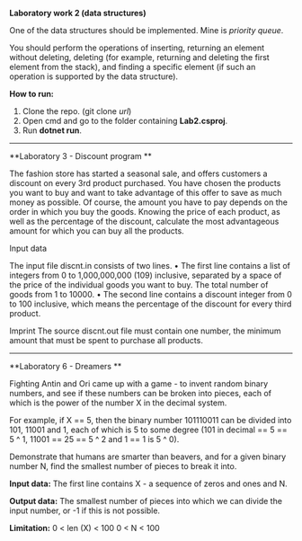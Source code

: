 **Laboratory work 2 (data structures)**

One of the data structures should be implemented. Mine is *priority queue*.

You should perform the operations of inserting, returning an element without deleting, deleting (for example, returning and deleting the first element from the stack), and finding a specific element (if such an operation is supported by the data structure).

**How to run:**
1. Clone the repo. (git clone *url*)
2. Open cmd and go to the folder containing **Lab2.csproj**.
3. Run **dotnet run**.

------------------------------------------------------------

**Laboratory 3 - Discount program **

The fashion store has started a seasonal sale, and offers customers a discount on every 3rd product purchased. You have chosen the products you want to buy and want to take advantage of this offer to save as much money as possible. Of course, the amount you have to pay depends on the order in which you buy the goods. Knowing the price of each product, as well as the percentage of the discount, calculate the most advantageous amount for which you can buy all the products.

Input data

The input file discnt.in consists of two lines.
• The first line contains a list of integers from 0 to 1,000,000,000 (109) inclusive, separated by a space of the price of the individual goods you want to buy. The total number of goods from 1 to 10000.
• The second line contains a discount integer from 0 to 100 inclusive, which means the percentage of the discount for every third product.

Imprint
The source discnt.out file must contain one number, the minimum amount that must be spent to purchase all products.

---------------------------------------------------------------

**Laboratory 6 - Dreamers **

Fighting Antin and Ori came up with a game - to invent random binary numbers, and see if these numbers can be broken into pieces, each of which is the power of the number X in the decimal system.

For example, if X == 5, then the binary number 101110011 can be divided into 101, 11001 and 1, each of which is 5 to some degree (101 in decimal == 5 == 5 ^ 1, 11001 == 25 == 5 ^ 2 and 1 == 1 is 5 ^ 0).

Demonstrate that humans are smarter than beavers, and for a given binary number N, find the smallest number of pieces to break it into.

**Input data:**
The first line contains X - a sequence of zeros and ones and N.

**Output data:**
The smallest number of pieces into which we can divide the input number, or -1 if this is not possible.

**Limitation:**
0 < len (X) < 100
0 < N < 100
